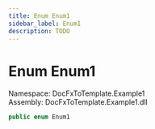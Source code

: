 ```yaml
---
title: Enum Enum1
sidebar_label: Enum1
description: TODO
---
```


# Enum Enum1
Namespace: DocFxToTemplate.Example1   
Assembly: DocFxToTemplate.Example1.dll
    
   

```csharp title="T:\Projekty\DocFxToTemplate\src\example\DocFxToTemplate.Example1\Enum1.cs#2" 
public enum Enum1
```

   

   

   

   

   

   

   

   

   